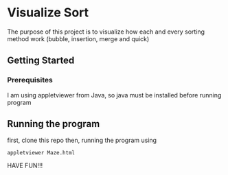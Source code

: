 # Visualize Sort

The purpose of this project is to visualize how each and every sorting method work (bubble, insertion, merge and quick)

## Getting Started



### Prerequisites

I am using appletviewer from Java, so java must be installed before running program


## Running the program
first, clone this repo
then, running the program using
```
appletviewer Maze.html
```

HAVE FUN!!!
